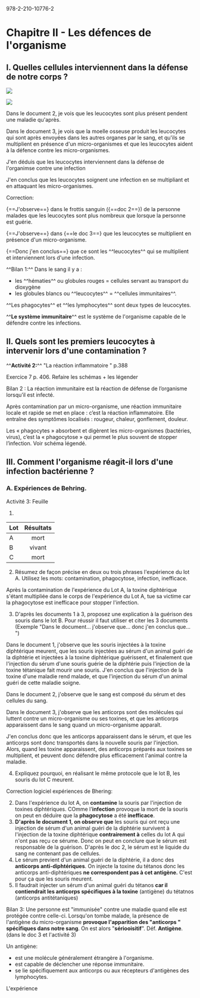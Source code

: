 978-2-210-10776-2
# Chapitre II - Les défences de l'organisme
## I. Quelles cellules interviennent dans la défense de notre corps ?

![](../assets/scans/2024-sept-13-1.png)

![](../assets/scans/2024-sept-13-2.png)

Dans le document 2, je vois que les leucocytes sont plus présent pendent une maladie qu'après. 

Dans le document 3, je vois que la moelle osseuse produit les leucocytes qui sont après envoyées dans les autres organes par le sang, et qu'ils se multiplient en présence d'un micro-organismes et que les leucocytes aident à la défence contre les micro-organismes.

J'en déduis que les leucocytes interviennent dans la défense de l'organimse contre une infection

J'en conclus que les leucocytes soignent une infection en se multipliant et en attaquant les micro-organismes.

Correction: 

{==J'observe==} dans le frottis sanguin ({==doc 2==}) de la personne malades que les leucocytes sont plus nombreux que lorsque la personne est guérie.

{==J'observe==} dans {==le doc 3==} que les leucocytes se multiplient en présence d'un micro-organisme.

{==Donc j'en conclus==} que ce sont les ^^leucocytes^^ qui se multiplient et interviennent lors d'une infection.

^^Bilan 1:^^ 
Dans le sang il y a :
- les ^^hématies^^ ou globules rouges = cellules servant au transport du dioxygène
- les globules blancs ou ^^leucocytes^^ = ^^cellules immunitaires^^.

^^Les phagocytes^^ et ^^les lymphocytes^^ sont deux types de leucocytes.

^^**Le système immunitaire**^^ est le système de l'organisme capable de le défendre contre les infections.

## II. Quels sont les premiers leucocytes à intervenir lors d'une contamination ?

^^**Activité 2:**^^ "La réaction inflammatoire " p.388

Exercice 7 p. 406. Refaire les schémas + les légender


Bilan 2 : La réaction immunitaire est la réaction de défense de l’organisme lorsqu’il est infecté.

Après contamination par un micro-organisme, une réaction immunitaire locale et rapide se met en place : c’est la réaction inflammatoire. Elle entraîne des symptômes localisés : rougeur, chaleur, gonflement, douleur.

Les « phagocytes » absorbent et digèrent les micro-organismes (bactéries, virus), c’est la «&nbsp;phagocytose » qui permet le plus souvent de stopper l’infection. Voir schéma légendé.

## III. Comment l'organisme réagit-il lors d'une infection bactérienne ?
### A. Expériences de Behring.

Activité 3: Feuille

1. 
| Lot | Résultats |
|-----|:---------:|
|  A  |   mort    |
|  B  |  vivant   |
|  C  |   mort    |

2. Résumez de façon précise en deux ou trois phrases l'expérience du lot A. Utilisez les mots: contamination, phagocytose, infection, inefficace.

Après la contamination de l'expérience du Lot A, la toxine diphtérique s'étant multipliée dans le corps de l'expérience du Lot A, tue sa victime car la phagocytose est inefficace pour stopper l'infection.

3. D'après les documents 1 à 3, proposez une explication à la guérison des souris dans le lot B. Pour réussir il faut utiliser et citer les 3 documents (Exemple "Dans le document... j'observe que... donc j'en conclus que... ")

Dans le document 1, j'observe que les souris injectées à la toxine diphtérique meurent, que les souris injectées au sérum d'un animal guéri de la diphtérie et injectées à la toxine diphtérique guérissent, et finalement que l'injection du sérum d'une souris guérie de la diphtérie puis l'injection de la toxine tétanique fait mourir une souris. J'en conclus que l'injection de la toxine d'une maladie rend malade, et que l'injection du sérum d'un animal guéri de cette maladie soigne. 

Dans le document 2, j'observe que le sang est composé du sérum et des cellules du sang.

Dans le document 3, j'observe que les anticorps sont des molécules qui luttent contre un micro-organisme ou ses toxines, et que les anticorps apparaissent dans le sang quand un micro-organisme apparaît.

J'en conclus donc que les anticorps apparaissent dans le sérum, et que les anticorps sont donc transportés dans la nouvelle souris par l'injection. Alors, quand les toxine apparaissent, des anticorps préparés aux toxines se multiplient, et peuvent donc défendre plus efficacement l'animal contre la maladie.

4. Expliquez pourquoi, en réalisant le même protocole que le lot B, les souris du lot C meurent.

Correction logiciel expériences de Bhering:

2. Dans l'expérience du lot A, on **contamine** la souris par l'injection de toxines diphtériques. COmme l'**infection** provoque la mort de la souris on peut en déduire que la **phagocytose** a été **inefficace**.
3. **D'après le document 1, on observe que** les souris qui ont reçu une injection de sérum d'un animal guéri de la diphtérie survivent à l'injection de la toxine diphtérique **contrairement à** celles du lot A qui n'ont pas reçu ce sérume. Donc on peut en conclure que le sérum est responsable de la guérison.
D'après le doc 2, le sérum est le liquide du sang ne contenant pas de cellules.
4. Le sérum previent d'un animal guéri de la diphtérie, il a donc des **anticorps anti-diphtériques**. On injecte la toxine du tétanos donc les anticorps anti-diphtériques **ne correspondent pas à cet antigène.** C'est pour ça que les souris meurent.
5. Il faudrait injecter un sérum d'un animal guéri du tétanos **car il contiendrait les anticorps spécifiques à la toxine** (antigène) du tétatnos (anticorps antitétaniques)

Bilan 3: Une personne est "immunisée" contre une maladie quand elle est protégée contre celle-ci. Lorsqu'on tombe malade, la présence de l'antigène du micro-organisme **provoque l'apparition des "anticorps "  spécifiques dans notre sang**. On est alors "**sériooisitif**". Déf. **Antigène**. (dans le doc 3 et l'activité 3)

Un antigène:

- est une molécule généralement étrangère à l'organisme.
- est capable de déclencher une réponse immunitaire.
- se lie spécifiquement aux anticorps ou aux récepteurs d'antigènes des lymphocytes.

L'expérience 